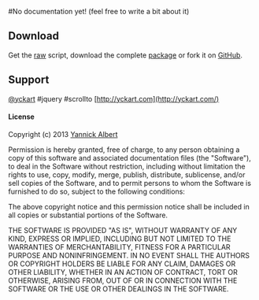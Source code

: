 #No documentation yet!
(feel free to write a bit about it)

## Download
 Get the [raw](https://raw.github.com/yckart/jquery.scrollto.js/master/jquery.scrollto.js) script, download the complete [package](https://github.com/yckart/jquery.scrollto.js/zipball/master) or fork it on [GitHub](https://github.com/yckart/jquery.scrollto.js/).

## Support

 [@yckart](http://twitter.com/yckart) #jquery #scrollto
 [http://yckart.com](http://yckart.com/)


#### License
 Copyright (c) 2013 [Yannick Albert](http://yckart.com)
 
 Permission is hereby granted, free of charge, to any person obtaining a copy of this software and associated documentation files (the "Software"), to deal in the Software without restriction, including without limitation the rights to use, copy, modify, merge, publish, distribute, sublicense, and/or sell copies of the Software, and to permit persons to whom the Software is furnished to do so, subject to the following conditions:
 
 The above copyright notice and this permission notice shall be included in all copies or substantial portions of the Software.
 
 THE SOFTWARE IS PROVIDED "AS IS", WITHOUT WARRANTY OF ANY KIND, EXPRESS OR IMPLIED, INCLUDING BUT NOT LIMITED TO THE WARRANTIES OF MERCHANTABILITY, FITNESS FOR A PARTICULAR PURPOSE AND NONINFRINGEMENT. IN NO EVENT SHALL THE AUTHORS OR COPYRIGHT HOLDERS BE LIABLE FOR ANY CLAIM, DAMAGES OR OTHER LIABILITY, WHETHER IN AN ACTION OF CONTRACT, TORT OR OTHERWISE, ARISING FROM, OUT OF OR IN CONNECTION WITH THE SOFTWARE OR THE USE OR OTHER DEALINGS IN THE SOFTWARE.
